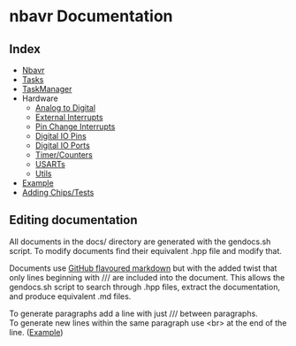 # nbavr Documentation

## Index

* [Nbavr](src/nbavr.md)
* [Tasks](src/task.md)
* [TaskManager](src/taskmanager.md)
* Hardware
    * [Analog to Digital](src/hardware/adc.md)
    * [External Interrupts](src/hardware/exint.md)
    * [Pin Change Interrupts](src/hardware/pcint.md)
    * [Digital IO Pins](src/hardware/pin.md)
    * [Digital IO Ports](src/hardware/port.md)
    * [Timer/Counters](src/hardware/timercounter.md)
    * [USARTs](src/hardware/usart.md)
    * [Utils](src/hardware/util.md)
* [Example](https://github.com/xenris/nbavr-project-template)
* [Adding Chips/Tests](src/hardware/chip.md)

## Editing documentation

All documents in the docs/ directory are generated with the gendocs.sh
script. To modify documents find their equivalent .hpp file and modify
that.

Documents use [GitHub flavoured markdown](https://guides.github.com/features/mastering-markdown/)
but with the added twist that only lines beginning with /// are included into the document.
This allows the gendocs.sh script to search through .hpp files, extract the documentation,
and produce equivalent .md files.

To generate paragraphs add a line with just /// between paragraphs.<br>
To generate new lines within the same paragraph use \<br\> at the end
of the line. ([Example](../index.hpp))
